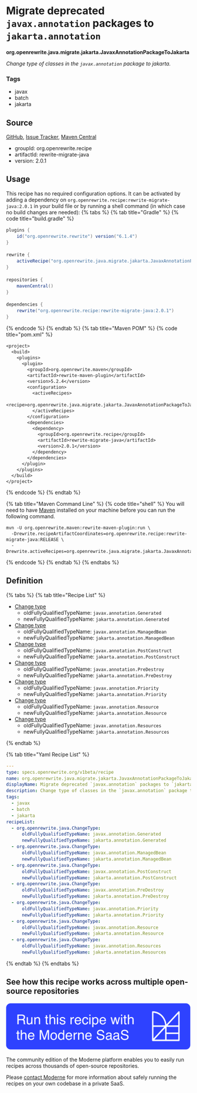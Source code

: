 # Migrate deprecated `javax.annotation` packages to `jakarta.annotation`

**org.openrewrite.java.migrate.jakarta.JavaxAnnotationPackageToJakarta**

_Change type of classes in the `javax.annotation` package to jakarta._

### Tags

* javax
* batch
* jakarta

## Source

[GitHub](https://github.com/openrewrite/rewrite-migrate-java/blob/main/src/main/resources/META-INF/rewrite/jakarta-ee-9.yml), [Issue Tracker](https://github.com/openrewrite/rewrite-migrate-java/issues), [Maven Central](https://central.sonatype.com/artifact/org.openrewrite.recipe/rewrite-migrate-java/2.0.1/jar)

* groupId: org.openrewrite.recipe
* artifactId: rewrite-migrate-java
* version: 2.0.1


## Usage

This recipe has no required configuration options. It can be activated by adding a dependency on `org.openrewrite.recipe:rewrite-migrate-java:2.0.1` in your build file or by running a shell command (in which case no build changes are needed): 
{% tabs %}
{% tab title="Gradle" %}
{% code title="build.gradle" %}
```groovy
plugins {
    id("org.openrewrite.rewrite") version("6.1.4")
}

rewrite {
    activeRecipe("org.openrewrite.java.migrate.jakarta.JavaxAnnotationPackageToJakarta")
}

repositories {
    mavenCentral()
}

dependencies {
    rewrite("org.openrewrite.recipe:rewrite-migrate-java:2.0.1")
}
```
{% endcode %}
{% endtab %}
{% tab title="Maven POM" %}
{% code title="pom.xml" %}
```markup
<project>
  <build>
    <plugins>
      <plugin>
        <groupId>org.openrewrite.maven</groupId>
        <artifactId>rewrite-maven-plugin</artifactId>
        <version>5.2.4</version>
        <configuration>
          <activeRecipes>
            <recipe>org.openrewrite.java.migrate.jakarta.JavaxAnnotationPackageToJakarta</recipe>
          </activeRecipes>
        </configuration>
        <dependencies>
          <dependency>
            <groupId>org.openrewrite.recipe</groupId>
            <artifactId>rewrite-migrate-java</artifactId>
            <version>2.0.1</version>
          </dependency>
        </dependencies>
      </plugin>
    </plugins>
  </build>
</project>
```
{% endcode %}
{% endtab %}

{% tab title="Maven Command Line" %}
{% code title="shell" %}
You will need to have [Maven](https://maven.apache.org/download.cgi) installed on your machine before you can run the following command.

```shell
mvn -U org.openrewrite.maven:rewrite-maven-plugin:run \
  -Drewrite.recipeArtifactCoordinates=org.openrewrite.recipe:rewrite-migrate-java:RELEASE \
  -Drewrite.activeRecipes=org.openrewrite.java.migrate.jakarta.JavaxAnnotationPackageToJakarta
```
{% endcode %}
{% endtab %}
{% endtabs %}

## Definition

{% tabs %}
{% tab title="Recipe List" %}
* [Change type](../../../java/changetype.md)
  * oldFullyQualifiedTypeName: `javax.annotation.Generated`
  * newFullyQualifiedTypeName: `jakarta.annotation.Generated`
* [Change type](../../../java/changetype.md)
  * oldFullyQualifiedTypeName: `javax.annotation.ManagedBean`
  * newFullyQualifiedTypeName: `jakarta.annotation.ManagedBean`
* [Change type](../../../java/changetype.md)
  * oldFullyQualifiedTypeName: `javax.annotation.PostConstruct`
  * newFullyQualifiedTypeName: `jakarta.annotation.PostConstruct`
* [Change type](../../../java/changetype.md)
  * oldFullyQualifiedTypeName: `javax.annotation.PreDestroy`
  * newFullyQualifiedTypeName: `jakarta.annotation.PreDestroy`
* [Change type](../../../java/changetype.md)
  * oldFullyQualifiedTypeName: `javax.annotation.Priority`
  * newFullyQualifiedTypeName: `jakarta.annotation.Priority`
* [Change type](../../../java/changetype.md)
  * oldFullyQualifiedTypeName: `javax.annotation.Resource`
  * newFullyQualifiedTypeName: `jakarta.annotation.Resource`
* [Change type](../../../java/changetype.md)
  * oldFullyQualifiedTypeName: `javax.annotation.Resources`
  * newFullyQualifiedTypeName: `jakarta.annotation.Resources`

{% endtab %}

{% tab title="Yaml Recipe List" %}
```yaml
---
type: specs.openrewrite.org/v1beta/recipe
name: org.openrewrite.java.migrate.jakarta.JavaxAnnotationPackageToJakarta
displayName: Migrate deprecated `javax.annotation` packages to `jakarta.annotation`
description: Change type of classes in the `javax.annotation` package to jakarta.
tags:
  - javax
  - batch
  - jakarta
recipeList:
  - org.openrewrite.java.ChangeType:
      oldFullyQualifiedTypeName: javax.annotation.Generated
      newFullyQualifiedTypeName: jakarta.annotation.Generated
  - org.openrewrite.java.ChangeType:
      oldFullyQualifiedTypeName: javax.annotation.ManagedBean
      newFullyQualifiedTypeName: jakarta.annotation.ManagedBean
  - org.openrewrite.java.ChangeType:
      oldFullyQualifiedTypeName: javax.annotation.PostConstruct
      newFullyQualifiedTypeName: jakarta.annotation.PostConstruct
  - org.openrewrite.java.ChangeType:
      oldFullyQualifiedTypeName: javax.annotation.PreDestroy
      newFullyQualifiedTypeName: jakarta.annotation.PreDestroy
  - org.openrewrite.java.ChangeType:
      oldFullyQualifiedTypeName: javax.annotation.Priority
      newFullyQualifiedTypeName: jakarta.annotation.Priority
  - org.openrewrite.java.ChangeType:
      oldFullyQualifiedTypeName: javax.annotation.Resource
      newFullyQualifiedTypeName: jakarta.annotation.Resource
  - org.openrewrite.java.ChangeType:
      oldFullyQualifiedTypeName: javax.annotation.Resources
      newFullyQualifiedTypeName: jakarta.annotation.Resources

```
{% endtab %}
{% endtabs %}

## See how this recipe works across multiple open-source repositories

[![Moderne Link Image](/.gitbook/assets/ModerneRecipeButton.png)](https://app.moderne.io/recipes/org.openrewrite.java.migrate.jakarta.JavaxAnnotationPackageToJakarta)

The community edition of the Moderne platform enables you to easily run recipes across thousands of open-source repositories.

Please [contact Moderne](https://moderne.io/product) for more information about safely running the recipes on your own codebase in a private SaaS.

